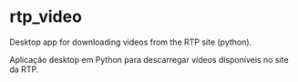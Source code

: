 # rtp_video
Desktop app for downloading videos from the RTP site (python).

Aplicação desktop em Python para descarregar vídeos disponíveis no site da RTP.

